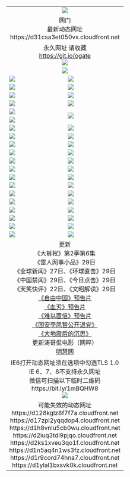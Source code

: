 ﻿<table>
  <tr></tr>
  <tr><td colspan=2 align=center><img src="https://d31csa3et050vx.cloudfront.net/Up/oGate.jpg" /></td></tr>
  <tr><td colspan=2 align=center>网门<br>最新动态网址
<br>https://d31csa3et050vx.cloudfront.net
    </td>
  </tr>
  <tr>
    <td colspan=2 align=center>永久网址 请收藏<br/><a href="https://git.io/ogate" target="_blank">https://git.io/ogate</a><br/><a href="https://d31csa3et050vx.cloudfront.net/Up/0WMGDL2.png" target="_blank"><img src="https://d31csa3et050vx.cloudfront.net/Up/0WMGD2.png"/></a></td>
    <!--td align=center>临时网址 微信用<br/><a href="https://bit.ly/1mBQHW8" target="_blank">https://bit.ly/1mBQHW8</a><br/><a href="https://d31csa3et050vx.cloudfront.net/Up/0WMGDL3.png" target="_blank"><img src="https://d31csa3et050vx.cloudfront.net/Up/0WMGD3.png"/></a></td-->
  </tr>
  <tr>
    <td colspan=2 align=center><a href="https://d31csa3et050vx.cloudfront.net/ogUP.aspx?name=0oGate.apk" target="_blank"><img src="https://d31csa3et050vx.cloudfront.net/Up/0WMAZ.jpg" /></a></td>
  </tr>
  <tr>
    <td><a href="https://d31csa3et050vx.cloudfront.net/ogNice.aspx" target="_blank"><img src="https://d31csa3et050vx.cloudfront.net/Up/0WCYY.jpg" /></a></td>
    <td><a href="https://d31csa3et050vx.cloudfront.net/onCO.aspx?ob=600%E4%BA%8B%E7%89%A9&op=%E5%A2%9E%E5%88%A0%E6%94%B9&args=WH1~%23%E7%B1%BB%E5%9E%8B6%E6%96%B0%E9%97%BB%7c%23%E7%B1%BB%E5%9E%8B6%E8%AF%84%E8%AE%BA&mode=" target="_blank"><img src="https://d31csa3et050vx.cloudfront.net/Up/0WZTT.jpg" /></a></td> 
  </tr>
  <tr>
    <td><a href="https://d31csa3et050vx.cloudfront.net/ogDY.aspx" target="_blank"><img src="https://d31csa3et050vx.cloudfront.net/Up/0FK.jpg" /></a></td>
    <td><a href="https://d31csa3et050vx.cloudfront.net/ogST.aspx" target="_blank"><img src="https://d31csa3et050vx.cloudfront.net/Up/0ST.jpg" /></a></td> 
  </tr>
  <tr>
    <!--td rowspan=2><a href="https://d31csa3et050vx.cloudfront.net/ogUP.aspx?name=WJ.mp4&count=T:1,480P:1" target="_blank"><img src="https://d31csa3et050vx.cloudfront.net/Up/WJ.jpg" /></a></td-->
    <td><a href="https://d31csa3et050vx.cloudfront.net/ogUP.aspx?name=11DKC.mp4&count=T:2,2:6,1:16" target="_blank"><img src="https://d31csa3et050vx.cloudfront.net/Up/11DKC.jpg" /></a></td> 
    <td><div><a href="https://d31csa3et050vx.cloudfront.net/ogUP.aspx?name=LRWS.mp4&count=7B:8,6B:44,5A:10,5B:35,4A:14,4B:19,3A:10,3B:26,2A:16,2B:21,1A:23,1B:29&current=7B:8" target="_blank"><img src="https://d31csa3et050vx.cloudfront.net/Up/LRWS.jpg" /></a></td>
   </tr>
  <tr>
    <td><a href="https://d31csa3et050vx.cloudfront.net/ogUP.aspx?name=LRSH.mp4&count=W:13,2:10" target="_blank"><img src="https://d31csa3et050vx.cloudfront.net/Up/LRSH.jpg" /></a></td>
    <td><a href="https://d31csa3et050vx.cloudfront.net/ogUP.aspx?name=BYWXY.mp4" target="_blank"><img src="https://d31csa3et050vx.cloudfront.net/Up/BYWXY.jpg" /></a></td>
  </tr>
  <tr>
    <td><a href="https://d31csa3et050vx.cloudfront.net/ogUP.aspx?name=JQR.mp4&count=2" target="_blank"><img src="https://d31csa3et050vx.cloudfront.net/Up/JQR.jpg" /></a></td>   
    <td rowspan=2><a href="https://d31csa3et050vx.cloudfront.net/ogUP.aspx?name=JP.mp4&count=9" target="_blank"><img src="https://d31csa3et050vx.cloudfront.net/Up/JP.jpg" /></td>
  </tr>
  <tr>
    <td><a href="https://d31csa3et050vx.cloudfront.net/ogUP.aspx?name=WH.mp4" target="_blank"><img src="https://d31csa3et050vx.cloudfront.net/Up/WH.jpg" /></a></td>
  </tr>
  <tr>
    <td><a href="https://d31csa3et050vx.cloudfront.net/ogUP.aspx?name=SSZJ.mp4&count=SP:6,480P:8" target="_blank"><img src="https://d31csa3et050vx.cloudfront.net/Up/SSZJ.jpg" /></a></td>
    <td><a href="https://d31csa3et050vx.cloudfront.net/ogUP.aspx?name=ZY.mp4&count=2015:16" target="_blank"><img src="https://d31csa3et050vx.cloudfront.net/Up/ZY.jpg" /></a</td>
  </tr>
  <tr>
    <td><a href="https://d31csa3et050vx.cloudfront.net/ogUP.aspx?name=XTFY.mp4&count=B:2,A:24" target="_blank"><img src="https://d31csa3et050vx.cloudfront.net/Up/XTFY.jpg" /></a></td>
    <td><a href="https://d31csa3et050vx.cloudfront.net/ogUP.aspx?name=1XQK.mp4&count=13" target="_blank"><img src="https://d31csa3et050vx.cloudfront.net/Up/1XQK.jpg" /></a</td>
  </tr>
  <tr>
    <td><a href="https://d31csa3et050vx.cloudfront.net/ogUP.aspx?name=1LYF.mp4&count=2" target="_blank"><img src="https://d31csa3et050vx.cloudfront.net/Up/1LYF0.jpg" /></a></td>
    <td><a href="https://d31csa3et050vx.cloudfront.net/ogUP.aspx?name=1ZGC.mp4&count=6" target="_blank"><img src="https://d31csa3et050vx.cloudfront.net/Up/1ZGC0.jpg" /></a></td>
  </tr>
  <tr>
    <td><a href="https://d31csa3et050vx.cloudfront.net/ogUP.aspx?name=1ZKM.mp4&count=3&current=3" target="_blank"><img src="https://d31csa3et050vx.cloudfront.net/Up/1ZKM0.jpg" /></a></td>  
    <td><a href="https://d31csa3et050vx.cloudfront.net/ogUP.aspx?name=1WWY.mp4&count=6&current=6" target="_blank"><img src="https://d31csa3et050vx.cloudfront.net/Up/1WWY0.jpg" /></a></td>
  </tr>
  <tr>
    <td><a href="https://d31csa3et050vx.cloudfront.net/ogUP.aspx?name=10JGY.mp4&count=3" target="_blank"><img src="https://d31csa3et050vx.cloudfront.net/Up/10JGY0.jpg" /></a></td>
    <td><a href="https://d31csa3et050vx.cloudfront.net/ogUP.aspx?name=10CYS.mp4&count=2" target="_blank"><img src="https://d31csa3et050vx.cloudfront.net/Up/10CYS0.jpg" /></a></td>
  </tr>
  <tr>
    <td><a href="https://d31csa3et050vx.cloudfront.net/ogUP.aspx?name=4SQQ.mp4&count=201602:20,201601:21&current=201602:20" target="_blank"><img src="https://d31csa3et050vx.cloudfront.net/Up/4SQQ0.jpg"/></a></td>
    <td><a href="https://d31csa3et050vx.cloudfront.net/ogUP.aspx?name=4SHQ.mp4&count=201602:27,201601:28&current=201602:27" target="_blank"><img src="https://d31csa3et050vx.cloudfront.net/Up/4SHQ0.jpg"/></a></td>
  </tr>
  <tr>
    <td><a href="https://d31csa3et050vx.cloudfront.net/ogUP.aspx?name=4SZG.mp4&count=201602:21,201601:23&current=201602:21" target="_blank"><img src="https://d31csa3et050vx.cloudfront.net/Up/4SZG0.jpg"/></a></td>
    <td><a href="https://d31csa3et050vx.cloudfront.net/ogUP.aspx?name=4SDJ.mp4&count=201602A:24,201602B:7,201601A:48,201601B:6&current=201602A:24" target="_blank"><img src="https://d31csa3et050vx.cloudfront.net/Up/4SDJ0.jpg"/></a></td>
  </tr>
  <tr>
    <td><a href="https://d31csa3et050vx.cloudfront.net/ogUP.aspx?name=4CTX.mp4&count=201602:3,201601:4&current=201602:3" target="_blank"><img src="https://d31csa3et050vx.cloudfront.net/Up/4CTX0.jpg"/></a></td>
    <td><a href="https://d31csa3et050vx.cloudfront.net/ogUP.aspx?name=4CWZ.mp4&count=201602:4,201601:4&current=201602:4" target="_blank"><img src="https://d31csa3et050vx.cloudfront.net/Up/4CWZ0.jpg"/></a></td>
  </tr>
  <tr>
    <td><a href="https://d31csa3et050vx.cloudfront.net/onUP.aspx?name=https://dwsfx5awq5vcc.cloudfront.net/" target="_blank"><img src="https://d31csa3et050vx.cloudfront.net/Up/0DTW.jpg"/></a></td>
    <td><a href="https://d31csa3et050vx.cloudfront.net/onUP.aspx?name=https://d240ns8up8earz.cloudfront.net/acenter/" target="_blank"><img src="https://d31csa3et050vx.cloudfront.net/Up/0TDW.jpg" /></a></td>
  </tr>
  <tr>
    <td><a href="https://d31csa3et050vx.cloudfront.net/onUP.aspx?name=https://d4508d6vomz2p.cloudfront.net/gb/nsc413.htm" target="_blank"><img src="https://d31csa3et050vx.cloudfront.net/Up/0DJY.jpg" /></a></td>
    <td><a href="https://d31csa3et050vx.cloudfront.net/onUP.aspx?name=https://d3bxwq7vzudb5l.cloudfront.net/xtr/gb/prog204.html" target="_blank"><img src="https://d31csa3et050vx.cloudfront.net/Up/0XTR.jpg" /></a></td>
  </tr>
  <tr>
    <td><a href="https://d31csa3et050vx.cloudfront.net/onUP.aspx?name=https://d3aj00iefsmfgc.cloudfront.net/" target="_blank"><img src="https://d31csa3et050vx.cloudfront.net/Up/0MHW.jpg" /></a></td>
    <td><a href="https://d31csa3et050vx.cloudfront.net/onUP.aspx?name=https://d1lcj91uv80klr.cloudfront.net/" target="_blank"><img src="https://d31csa3et050vx.cloudfront.net/Up/0ZJW.jpg" /></a></td>
  </tr>
  <tr>
    <td><a href="https://d31csa3et050vx.cloudfront.net/ogUP.aspx?name=0FG.zip" target="_blank"><img src="https://d31csa3et050vx.cloudfront.net/Up/0FG.jpg" /></a></td>
    <td><a href="https://d31csa3et050vx.cloudfront.net/ogUP.aspx?name=0FGA.apk" target="_blank"><img src="https://d31csa3et050vx.cloudfront.net/Up/0FGA.jpg" /></a></td>
  </tr>
  <tr>
    <td><a href="https://d31csa3et050vx.cloudfront.net/ogUP.aspx?name=0U.zip" target="_blank"><img src="https://d31csa3et050vx.cloudfront.net/Up/0U.jpg" /></a></td>
    <td><a href="https://d31csa3et050vx.cloudfront.net/ogUP.aspx?name=0UA.apk" target="_blank"><img src="https://d31csa3et050vx.cloudfront.net/Up/0UA.jpg" /></a></td>
  </tr>
  <tr>
    <td><a href="https://d31csa3et050vx.cloudfront.net/ogUP.aspx?name=0iPPOTV.zip" target="_blank"><img src="https://d31csa3et050vx.cloudfront.net/Up/0iPPOTV.jpg" /></a></td>
    <td><a href="https://d31csa3et050vx.cloudfront.net/ogUP.aspx?name=0iNTD.apk" target="_blank"><img src="https://d31csa3et050vx.cloudfront.net/Up/0iNTD.jpg" /></a></td>
  </tr>
  <tr>
    <td colspan=2 align=center>更新<br>
      《大裤衩》第2季第6集<br>
      《雷人网事小品》29日<br>
      《全球新闻》27日、《环球直击》29日<br>
      《中国禁闻》29日、《今日点击》29日<br>
      《天笑快评》22日、《文昭解读》29日<br>
      <a href="https://d31csa3et050vx.cloudfront.net/ogUP.aspx?name=11ZYZG0.mp4" target="_blank">《自由中国》预告片</a><br>
      <a href="https://d31csa3et050vx.cloudfront.net/ogUP.aspx?name=11XR.mp4" target="_blank">《血刃》预告片</a><br>
      <a href="https://d31csa3et050vx.cloudfront.net/ogUP.aspx?name=11NYZX.mp4&count=2" target="_blank">《难以置信》预告片</a><br>
      <a href="https://d31csa3et050vx.cloudfront.net/ogUP.aspx?name=4LFZ.mp4" target="_blank">《国安李凤智公开退党》</a><br>
      <a href="https://d31csa3et050vx.cloudfront.net/ogUP.aspx?name=4DDZHDCS.mp4" target="_blank">《大地震后的沉思》</a><br>
      更新涛哥侃电影（网粹）<br>
      <a href="https://d31csa3et050vx.cloudfront.net/onUP.aspx?name=https://www.minghui.org/" target="_blank">明慧网</a></td>
    </td>
  </tr>
  <tr>
    <td colspan=2 align=center>IE6打开动态网址须在选项中勾选TLS 1.0<br/>IE 6、7、8不支持永久网址<br/>
      微信可扫描以下临时二维码<br/>https://bit.ly/1mBQHW8<br/><a href="https://d31csa3et050vx.cloudfront.net/Up/0WMGDL3.png" target="_blank"><img src="https://d31csa3et050vx.cloudfront.net/Up/0WMGD3.png"/></a><br>
  </tr>
  <tr>
    <td colspan=2 align=center>可能失效的动态网址
<br>https://d128kglz8f7f7a.cloudfront.net
<br>https://d17zpl2yqqdop4.cloudfront.net
<br>https://d1h8vnlu5cb0wu.cloudfront.net
<br>https://d2iuq3tdl9pjqo.cloudfront.net
<br>https://d2ks1xveu3qo1f.cloudfront.net
<br>https://d1n5aq4n1ws3fz.cloudfront.net
<br>https://d1r9cord74hna7.cloudfront.net
<br>https://d1ylal1bxsvk0k.cloudfront.net
    </td>
  </tr>
</table>
